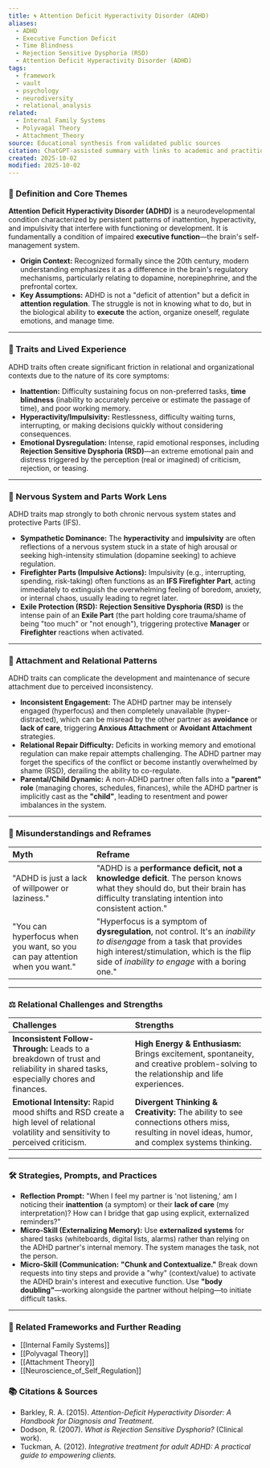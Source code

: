 ```yaml
---
title: 🌀 Attention Deficit Hyperactivity Disorder (ADHD)
aliases:
  - ADHD
  - Executive Function Deficit
  - Time Blindness
  - Rejection Sensitive Dysphoria (RSD)
  - Attention Deficit Hyperactivity Disorder (ADHD)
tags:
  - framework
  - vault
  - psychology
  - neurodiversity
  - relational_analysis
related:
  - Internal Family Systems
  - Polyvagal Theory
  - Attachment_Theory
source: Educational synthesis from validated public sources
citation: ChatGPT-assisted summary with links to academic and practitioner materials
created: 2025-10-02
modified: 2025-10-02
---
```


<!-- @format -->

### 🧩 Definition and Core Themes

**Attention Deficit Hyperactivity Disorder (ADHD)** is a neurodevelopmental condition characterized by persistent patterns of inattention, hyperactivity, and impulsivity that interfere with functioning or development. It is fundamentally a condition of impaired **executive function**—the brain's self-management system.

- **Origin Context:** Recognized formally since the 20th century, modern understanding emphasizes it as a difference in the brain's regulatory mechanisms, particularly relating to dopamine, norepinephrine, and the prefrontal cortex.
- **Key Assumptions:** ADHD is not a "deficit of attention" but a deficit in **attention regulation**. The struggle is not in knowing what to do, but in the biological ability to **execute** the action, organize oneself, regulate emotions, and manage time.

---

### 🌿 Traits and Lived Experience

ADHD traits often create significant friction in relational and organizational contexts due to the nature of its core symptoms:

- **Inattention:** Difficulty sustaining focus on non-preferred tasks, **time blindness** (inability to accurately perceive or estimate the passage of time), and poor working memory.
- **Hyperactivity/Impulsivity:** Restlessness, difficulty waiting turns, interrupting, or making decisions quickly without considering consequences.
- **Emotional Dysregulation:** Intense, rapid emotional responses, including **Rejection Sensitive Dysphoria (RSD)**—an extreme emotional pain and distress triggered by the perception (real or imagined) of criticism, rejection, or teasing.

---

### 🧠 Nervous System and Parts Work Lens

ADHD traits map strongly to both chronic nervous system states and protective Parts (IFS).

- **Sympathetic Dominance:** The **hyperactivity** and **impulsivity** are often reflections of a nervous system stuck in a state of high arousal or seeking high-intensity stimulation (dopamine seeking) to achieve regulation.
- **Firefighter Parts (Impulsive Actions):** Impulsivity (e.g., interrupting, spending, risk-taking) often functions as an **IFS Firefighter Part**, acting immediately to extinguish the overwhelming feeling of boredom, anxiety, or internal chaos, usually leading to regret later.
- **Exile Protection (RSD):** **Rejection Sensitive Dysphoria (RSD)** is the intense pain of an **Exile Part** (the part holding core trauma/shame of being "too much" or "not enough"), triggering protective **Manager** or **Firefighter** reactions when activated.

---

### 💞 Attachment and Relational Patterns

ADHD traits can complicate the development and maintenance of secure attachment due to perceived inconsistency.

- **Inconsistent Engagement:** The ADHD partner may be intensely engaged (hyperfocus) and then completely unavailable (hyper-distracted), which can be misread by the other partner as **avoidance** or **lack of care**, triggering **Anxious Attachment** or **Avoidant Attachment** strategies.
- **Relational Repair Difficulty:** Deficits in working memory and emotional regulation can make repair attempts challenging. The ADHD partner may forget the specifics of the conflict or become instantly overwhelmed by shame (RSD), derailing the ability to co-regulate.
- **Parental/Child Dynamic:** A non-ADHD partner often falls into a **"parent" role** (managing chores, schedules, finances), while the ADHD partner is implicitly cast as the **"child"**, leading to resentment and power imbalances in the system.

---

### 🔄 Misunderstandings and Reframes

| Myth                                                                        | Reframe                                                                                                                                                                                                               |
| :-------------------------------------------------------------------------- | :-------------------------------------------------------------------------------------------------------------------------------------------------------------------------------------------------------------------- |
| "ADHD is just a lack of willpower or laziness."                             | "ADHD is a **performance deficit, not a knowledge deficit**. The person knows what they should do, but their brain has difficulty translating intention into consistent action."                                      |
| "You can hyperfocus when you want, so you can pay attention when you want." | "Hyperfocus is a symptom of **dysregulation**, not control. It's an _inability to disengage_ from a task that provides high interest/stimulation, which is the flip side of _inability to engage_ with a boring one." |

---

### ⚖️ Relational Challenges and Strengths

| Challenges                                                                                                                              | Strengths                                                                                                                                       |
| :-------------------------------------------------------------------------------------------------------------------------------------- | :---------------------------------------------------------------------------------------------------------------------------------------------- |
| **Inconsistent Follow-Through:** Leads to a breakdown of trust and reliability in shared tasks, especially chores and finances.         | **High Energy & Enthusiasm:** Brings excitement, spontaneity, and creative problem-solving to the relationship and life experiences.            |
| **Emotional Intensity:** Rapid mood shifts and RSD create a high level of relational volatility and sensitivity to perceived criticism. | **Divergent Thinking & Creativity:** The ability to see connections others miss, resulting in novel ideas, humor, and complex systems thinking. |

---

### 🛠️ Strategies, Prompts, and Practices

- **Reflection Prompt:** "When I feel my partner is 'not listening,' am I noticing their **inattention** (a symptom) or their **lack of care** (my interpretation)? How can I bridge that gap using explicit, externalized reminders?"
- **Micro-Skill (Externalizing Memory):** Use **externalized systems** for shared tasks (whiteboards, digital lists, alarms) rather than relying on the ADHD partner's internal memory. The system manages the task, not the person.
- **Micro-Skill (Communication:** **"Chunk and Contextualize."** Break down requests into tiny steps and provide a "why" (context/value) to activate the ADHD brain's interest and executive function. Use **"body doubling"**—working alongside the partner without helping—to initiate difficult tasks.

---

### 🔗 Related Frameworks and Further Reading

- [[Internal Family Systems]]
- [[Polyvagal Theory]]
- [[Attachment Theory]]
- [[Neuroscience_of_Self_Regulation]]

### 📚 Citations & Sources

- Barkley, R. A. (2015). _Attention-Deficit Hyperactivity Disorder: A Handbook for Diagnosis and Treatment._
- Dodson, R. (2007). _What is Rejection Sensitive Dysphoria?_ (Clinical work).
- Tuckman, A. (2012). _Integrative treatment for adult ADHD: A practical guide to empowering clients._
